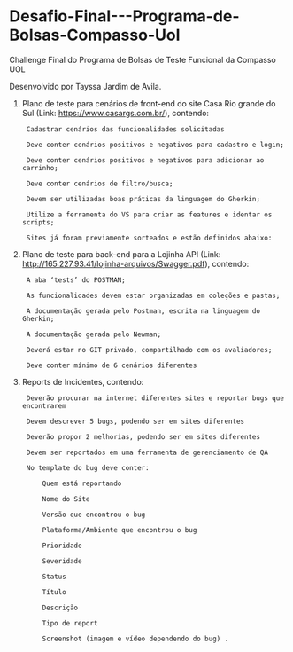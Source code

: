 # Desafio-Final---Programa-de-Bolsas-Compasso-Uol

Challenge Final do Programa de Bolsas de Teste Funcional da Compasso UOL

Desenvolvido por Tayssa Jardim de Avila.


1) Plano de teste para cenários de front-end do site Casa Rio grande do Sul (Link: https://www.casargs.com.br/), contendo:

 		Cadastrar cenários das funcionalidades solicitadas 

 		Deve conter cenários positivos e negativos para cadastro e login; 

		Deve conter cenários positivos e negativos para adicionar ao carrinho; 
  
		Deve conter cenários de filtro/busca; 

 		Devem ser utilizadas boas práticas da linguagem do Gherkin; 

 		Utilize a ferramenta do VS para criar as features e identar os scripts;  

 		Sites já foram previamente sorteados e estão definidos abaixo:



2) Plano de teste para back-end para a Lojinha API (Link: http://165.227.93.41/lojinha-arquivos/Swagger.pdf), contendo: 

		A aba ‘tests’ do POSTMAN;

		As funcionalidades devem estar organizadas em coleções e pastas; 

		A documentação gerada pelo Postman, escrita na linguagem do Gherkin; 

		A documentação gerada pelo Newman; 

		Deverá estar no GIT privado, compartilhado com os avaliadores;

		Deve conter mínimo de 6 cenários diferentes 



3) Reports de Incidentes, contendo: 

 		Deverão procurar na internet diferentes sites e reportar bugs que encontrarem 

		Devem descrever 5 bugs, podendo ser em sites diferentes 

		Deverão propor 2 melhorias, podendo ser em sites diferentes 

		Devem ser reportados em uma ferramenta de gerenciamento de QA 

		No template do bug deve conter:  

    		Quem está reportando 

    		Nome do Site 

    		Versão que encontrou o bug 

    		Plataforma/Ambiente que encontrou o bug 

    		Prioridade 

    		Severidade 

    		Status 

    		Título 

    		Descrição 

    		Tipo de report 

    		Screenshot (imagem e vídeo dependendo do bug) .

 


